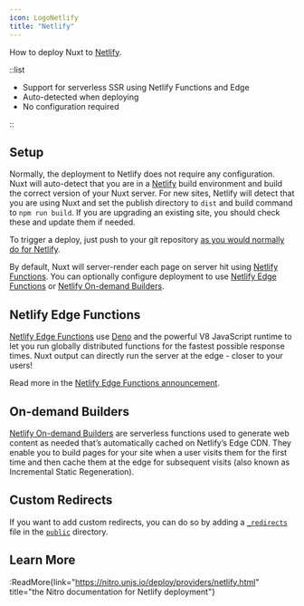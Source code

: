 ```yaml
---
icon: LogoNetlify
title: "Netlify"
---
```


How to deploy Nuxt to [Netlify](https://www.netlify.com/).

::list

- Support for serverless SSR using Netlify Functions and Edge
- Auto-detected when deploying
- No configuration required

::

## Setup

Normally, the deployment to Netlify does not require any configuration. Nuxt will auto-detect that you are in a [Netlify](https://www.netlify.com) build environment and build the correct version of your Nuxt server. For new sites, Netlify will detect that you are using Nuxt and set the publish directory to `dist` and build command to `npm run build`. If you are upgrading an existing site, you should check these and update them if needed.

To trigger a deploy, just push to your git repository [as you would normally do for Netlify](https://docs.netlify.com/configure-builds/get-started/).

By default, Nuxt will server-render each page on server hit using [Netlify Functions](https://docs.netlify.com/functions/overview/). You can optionally configure deployment to use [Netlify Edge Functions](https://docs.netlify.com/netlify-labs/experimental-features/edge-functions/) or [Netlify On-demand Builders](https://docs.netlify.com/configure-builds/on-demand-builders/).

## Netlify Edge Functions

[Netlify Edge Functions](https://docs.netlify.com/netlify-labs/experimental-features/edge-functions/) use [Deno](https://deno.land) and the powerful V8 JavaScript runtime to let you run globally distributed functions for the fastest possible response times. Nuxt output can directly run the server at the edge - closer to your users!

Read more in the [Netlify Edge Functions announcement](https://www.netlify.com/blog/announcing-serverless-compute-with-edge-functions).

## On-demand Builders

[Netlify On-demand Builders](https://docs.netlify.com/configure-builds/on-demand-builders/) are serverless functions used to generate web content as needed that’s automatically cached on Netlify’s Edge CDN. They enable you to build pages for your site when a user visits them for the first time and then cache them at the edge for subsequent visits (also known as Incremental Static Regeneration).

## Custom Redirects

If you want to add custom redirects, you can do so by adding a [`_redirects`](https://docs.netlify.com/routing/redirects/#syntax-for-the-redirects-file) file in the [`public`](/guide/directory-structure/public) directory.

## Learn More

:ReadMore{link="https://nitro.unjs.io/deploy/providers/netlify.html" title="the Nitro documentation for Netlify deployment"}
